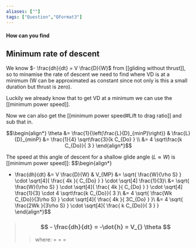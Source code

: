 ```yaml
---
aliases: [""]
tags: ["Question","QFormat3"]
---
```


#### How can you find
## Minimum rate of descent

We know $- \frac{dh}{dt} = V \frac{D}{W}$ from [[gliding without thrust]], so to minamise the rate of descent we need to find where VD is at a minimum (W can be approximated as constant since not only is this a small duration but thrust is zero).

Luckily we already know that to get VD at a minimum we can use the [[minimum power speed]].

Now we can also get the [[minimum power speed#Lift to drag ratio]] and sub that in.

$$\begin{align*}
   \theta &= \frac{1}{\left(\frac{L}{D}_{minP}\right)} & \frac{L}{D}_{minP} &= \frac{1}{4} \sqrt\frac{3}{k C_{Do}  } \\
 &=  4 \sqrt\frac{k C_{Do}}{ 3 }
\end{align*}$$

The speed at this angle of descent for a shallow glide angle ($L\approx W$) is [[minimum power speed]]:
$$\begin{align*}
 - \frac{dh}{dt} &= V \frac{D}{W} &   V_{MP} &= \sqrt{ \frac{W}{\rho S} } \cdot \sqrt[4]{  \frac{ 4k }{ C_{Do} }   } \cdot \sqrt[4] \frac{1}{3}\\
&= \sqrt{ \frac{W}{\rho S} } \cdot \sqrt[4]{  \frac{ 4k }{ C_{Do} }   } \cdot \sqrt[4] \frac{1}{3} \cdot 4 \sqrt\frac{k C_{Do}}{ 3 }\\
&= 4 \sqrt{ \frac{Wk C_{Do}}{3\rho S} } \cdot \sqrt[4]{  \frac{ 4k }{ 3C_{Do} }   }\\
&= 4 \sqrt{  \frac{2Wk }{3\rho S} } \cdot \sqrt[4]{  \frac{ k C_{Do}}{ 3 }   }
\end{align*}$$

> ### $$ - \frac{dh}{dt}  =  -\dot{h} = V_{} \theta $$ 
>> where:
>> $=$ 
>> $=$
>> $=$